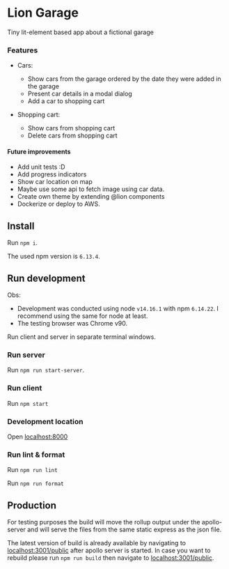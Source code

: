 # Lion Garage

Tiny lit-element based app about a fictional garage

### Features

* Cars:
  * Show cars from the garage ordered by the date they were added in the garage
  * Present car details in a modal dialog
  * Add a car to shopping cart

* Shopping cart:
  * Show cars from shopping cart
  * Delete cars from shopping cart 
  
#### Future improvements

* Add unit tests :D
* Add progress indicators
* Show car location on map
* Maybe use some api to fetch image using car data.  
* Create own theme by extending @lion components
* Dockerize or deploy to AWS.

## Install

Run `npm i`.

The used npm version is `6.13.4`.

## Run development

Obs: 
* Development was conducted using node `v14.16.1` with npm `6.14.22`. I recommend using the same for node at least.
* The testing browser was Chrome v90.

Run client and server in separate terminal windows.

### Run server

Run `npm run start-server`.

### Run client

Run `npm start`

### Development location

Open [localhost:8000](http://localhost:8000)

### Run lint & format

Run `npm run lint`

Run `npm run format`

## Production 

For testing purposes the build will move the rollup output under the apollo-server and will serve the files from the same static express as the json file.

The latest version of build is already available by navigating to [localhost:3001/public](http://localhost:3001/public) after apollo server is started.
In case you want to rebuild please run `npm run build` then navigate to [localhost:3001/public](http://localhost:3001/public).
